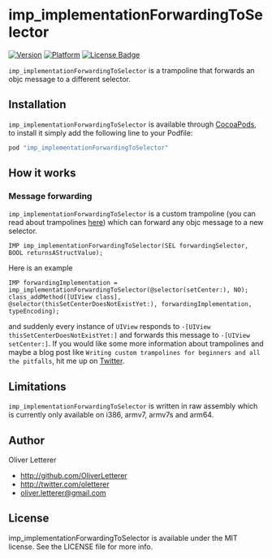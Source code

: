 # imp_implementationForwardingToSelector

[![Version](http://cocoapod-badges.herokuapp.com/v/imp_implementationForwardingToSelector/badge.png)](http://cocoadocs.org/docsets/imp_implementationForwardingToSelector)
[![Platform](http://cocoapod-badges.herokuapp.com/p/imp_implementationForwardingToSelector/badge.png)](http://cocoadocs.org/docsets/imp_implementationForwardingToSelector)
[![License Badge](https://go-shields.herokuapp.com/license-MIT-blue.png)](https://go-shields.herokuapp.com/license-MIT-blue.png)

`imp_implementationForwardingToSelector` is a trampoline that forwards an objc message to a different selector.

## Installation

`imp_implementationForwardingToSelector` is available through [CocoaPods](http://cocoapods.org), to install
it simply add the following line to your Podfile:

``` ruby
pod "imp_implementationForwardingToSelector"
```

## How it works

### Message forwarding

`imp_implementationForwardingToSelector` is a custom trampoline (you can read about trampolines [here](http://landonf.bikemonkey.org/2011/04/index.html)) which can forward any objc message to a new selector.

``` objc
IMP imp_implementationForwardingToSelector(SEL forwardingSelector, BOOL returnsAStructValue);
```

Here is an example

``` objc
IMP forwardingImplementation = imp_implementationForwardingToSelector(@selector(setCenter:), NO);
class_addMethod([UIView class], @selector(thisSetCenterDoesNotExistYet:), forwardingImplementation, typeEncoding);
```

and suddenly every instance of `UIView` responds to `-[UIView thisSetCenterDoesNotExistYet:]` and forwards this message to `-[UIView setCenter:]`. If you would like some more information about trampolines and maybe a blog post like `Writing custom trampolines for beginners and all the pitfalls`, hit me up on [Twitter](http://twitter.com/oletterer).

## Limitations

`imp_implementationForwardingToSelector` is written in raw assembly which is currently only available on i386, armv7, armv7s and arm64.

## Author

Oliver Letterer

- http://github.com/OliverLetterer
- http://twitter.com/oletterer
- oliver.letterer@gmail.com

## License

imp_implementationForwardingToSelector is available under the MIT license. See the LICENSE file for more info.
